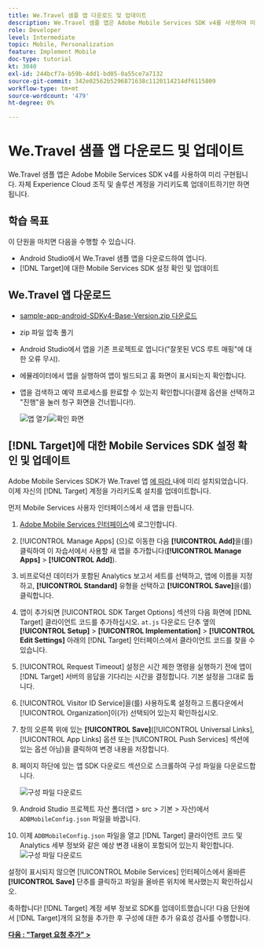 ```yaml
---
title: We.Travel 샘플 앱 다운로드 및 업데이트
description: We.Travel 샘플 앱은 Adobe Mobile Services SDK v4를 사용하여 미리 구현됩니다. 자체 Experience Cloud 조직 및 솔루션 계정을 가리키도록 업데이트하기만 하면 됩니다.
role: Developer
level: Intermediate
topic: Mobile, Personalization
feature: Implement Mobile
doc-type: tutorial
kt: 3040
exl-id: 244bcf7a-b59b-4dd1-bd05-0a55ce7a7132
source-git-commit: 342e02562b5296871638c1120114214df6115809
workflow-type: tm+mt
source-wordcount: '479'
ht-degree: 0%

---
```


# We.Travel 샘플 앱 다운로드 및 업데이트

We.Travel 샘플 앱은 Adobe Mobile Services SDK v4를 사용하여 미리 구현됩니다. 자체 Experience Cloud 조직 및 솔루션 계정을 가리키도록 업데이트하기만 하면 됩니다.

## 학습 목표

이 단원을 마치면 다음을 수행할 수 있습니다.

* Android Studio에서 We.Travel 샘플 앱을 다운로드하여 엽니다.
* [!DNL Target]에 대한 Mobile Services SDK 설정 확인 및 업데이트

## We.Travel 앱 다운로드

* [sample-app-android-SDKv4-Base-Version.zip 다운로드](assets/sample-app-android-SDKv4-Base-Version.zip)
* zip 파일 압축 풀기
* Android Studio에서 앱을 기존 프로젝트로 엽니다(&quot;잘못된 VCS 루트 매핑&quot;에 대한 오류 무시).
* 에뮬레이터에서 앱을 실행하여 앱이 빌드되고 홈 화면이 표시되는지 확인합니다.
* 앱을 검색하고 예약 프로세스를 완료할 수 있는지 확인합니다(결제 옵션을 선택하고 &quot;진행&quot;을 눌러 청구 화면을 건너뜁니다!).

  ![앱 열기](assets/wetravel_homeScreen.png)![확인 화면](assets/wetravel_confirmationScreen.png)

## [!DNL Target]에 대한 Mobile Services SDK 설정 확인 및 업데이트

Adobe Mobile Services SDK가 We.Travel 앱 [에 따라 ](https://experienceleague.adobe.com/docs/mobile-services/android/getting-started-android/requirements.html?lang=ko) 내에 미리 설치되었습니다. 이제 자신의 [!DNL Target] 계정을 가리키도록 설치를 업데이트합니다.

먼저 Mobile Services 사용자 인터페이스에서 새 앱을 만듭니다.

1. [Adobe Mobile Services 인터페이스](https://mobilemarketing.adobe.com/)에 로그인합니다.
1. [!UICONTROL Manage Apps] (으)로 이동한 다음 **[!UICONTROL Add]**&#x200B;을(를) 클릭하여 이 자습서에서 사용할 새 앱을 추가합니다(**[!UICONTROL Manage Apps]** > **[!UICONTROL Add]**).
1. 비프로덕션 데이터가 포함된 Analytics 보고서 세트를 선택하고, 앱에 이름을 지정하고, **[!UICONTROL Standard]** 유형을 선택하고 **[!UICONTROL Save]**&#x200B;을(를) 클릭합니다.
1. 앱이 추가되면 [!UICONTROL SDK Target Options] 섹션의 다음 화면에 [!DNL Target] 클라이언트 코드를 추가하십시오. `at.js` 다운로드 단추 옆의 **[!UICONTROL Setup]** > **[!UICONTROL Implementation]** > **[!UICONTROL Edit Settings]** 아래의 [!DNL Target] 인터페이스에서 클라이언트 코드를 찾을 수 있습니다.
1. [!UICONTROL Request Timeout] 설정은 시간 제한 명령을 실행하기 전에 앱이 [!DNL Target] 서버의 응답을 기다리는 시간을 결정합니다. 기본 설정을 그대로 둡니다.
1. [!UICONTROL Visitor ID Service]을(를) 사용하도록 설정하고 드롭다운에서 [!UICONTROL Organization]이(가) 선택되어 있는지 확인하십시오.
1. 창의 오른쪽 위에 있는 **[!UICONTROL Save]**([!UICONTROL Universal Links], [!UICONTROL App Links] 옵션 또는 [!UICONTROL Push Services] 섹션에 있는 옵션 아님)을 클릭하여 변경 내용을 저장합니다.
1. 페이지 하단에 있는 앱 SDK 다운로드 섹션으로 스크롤하여 구성 파일을 다운로드합니다.

   ![구성 파일 다운로드](assets/config_file.jpg)

1. Android Studio 프로젝트 자산 폴더(앱 > src > 기본 > 자산)에서 `ADBMobileConfig.json` 파일을 바꿉니다.

1. 이제 `ADBMobileConfig.json` 파일을 열고 [!DNL Target] 클라이언트 코드 및 Analytics 세부 정보와 같은 예상 변경 내용이 포함되어 있는지 확인합니다.
   ![구성 파일 다운로드](assets/client_code.jpg)

설정이 표시되지 않으면 [!UICONTROL Mobile Services] 인터페이스에서 올바른 **[!UICONTROL Save]** 단추를 클릭하고 파일을 올바른 위치에 복사했는지 확인하십시오.

축하합니다! [!DNL Target] 계정 세부 정보로 SDK를 업데이트했습니다! 다음 단원에서 [!DNL Target]개의 요청을 추가한 후 구성에 대한 추가 유효성 검사를 수행합니다.

**[다음 : &quot;Target 요청 추가&quot; >](add-requests.md)**
